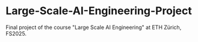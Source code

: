 # Large-Scale-AI-Engineering-Project
Final project of the course "Large Scale AI Engineering" at ETH Zürich, FS2025.
